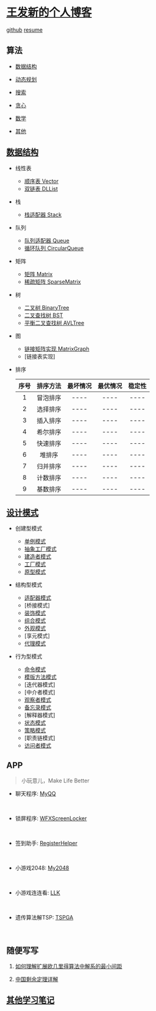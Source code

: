 # [王发新的个人博客](https://faxinwang.github.io/)

[github](https://github.com/faxinwang)
[resume](files/MyResume.html)

## 算法

* [数据结构](links/algorithms/dataStructure.html)

* [动态规划](links/algorithms/dp.html)

* [搜索](links/algorithms/search.html)

* [贪心](links/algorithms/greedy.html)

* [数学](links/algorithms/math.html)

* [其他](links/algorithms/others.html)

## [数据结构](https://github.com/faxinwang/DataStructure)

* 线性表
  * [顺序表 Vector](https://github.com/faxinwang/DataStructure/blob/master/cpp/Vector)
  * [双链表 DLList](https://github.com/faxinwang/DataStructure/blob/master/cpp/List)

* 栈
  * [栈适配器 Stack](https://github.com/faxinwang/DataStructure/blob/master/cpp/Stack)

* 队列
  * [队列适配器 Queue](https://github.com/faxinwang/DataStructure/blob/master/cpp/Queue)
  * [循环队列 CircularQueue](https://github.com/faxinwang/DataStructure/blob/master/cpp/Queue)

* 矩阵
  * [矩阵 Matrix](https://github.com/faxinwang/DataStructure/blob/master/cpp/Matrixs)
  * [稀疏矩阵 SparseMatrix](https://github.com/faxinwang/DataStructure/blob/master/cpp/Matrixs)

* 树
  * [二叉树 BinaryTree](https://github.com/faxinwang/DataStructure/blob/master/cpp/Tree/BinaryTree)
  * [二叉查找树 BST](https://github.com/faxinwang/DataStructure/blob/master/cpp/Tree/BST)
  * [平衡二叉查找树 AVLTree](https://github.com/faxinwang/DataStructure/tree/master/cpp/Tree/AVLTree)

* 图
  * [链接矩阵实现 MatrixGraph](https://github.com/faxinwang/DataStructure/blob/master/cpp/Graph)
  * [链接表实现]

* 排序

  |序号|排序方法|最坏情况|最优情况|稳定性|
  |:--:|:-----:|:-----:|:-----:|:-----:|
  |1|冒泡排序|----|----|----|
  |2|选择排序|----|----|----|
  |3|插入排序|----|----|----|
  |4|希尔排序|----|----|----|
  |5|快速排序|----|----|----|
  |6|堆排序  |----|----|----|
  |7|归并排序|----|----|----|
  |8|计数排序|----|----|----|
  |9|基数排序|----|----|----|

## [设计模式](https://github.com/faxinwang/JavaNote/tree/master/DesignPattern)

* 创建型模式
  * [单例模式](https://github.com/faxinwang/JavaNote/tree/master/DesignPattern/Singleton)
  * [抽象工厂模式](https://github.com/faxinwang/JavaNote/tree/master/DesignPattern/abstractFactory)
  * [建造者模式](https://github.com/faxinwang/JavaNote/tree/master/DesignPattern/builder)
  * [工厂模式](https://github.com/faxinwang/JavaNote/tree/master/DesignPattern/simpleFactory)
  * [原型模式](https://github.com/faxinwang/JavaNote/tree/master/DesignPattern/prototype)

* 结构型模式
  * [适配器模式](https://github.com/faxinwang/JavaNote/tree/master/DesignPattern/adapter)
  * [桥接模式]
  * [装饰模式](https://github.com/faxinwang/JavaNote/tree/master/DesignPattern/decorator)
  * [组合模式](https://github.com/faxinwang/JavaNote/tree/master/DesignPattern/composite)
  * [外观模式](https://github.com/faxinwang/JavaNote/tree/master/DesignPattern/facade)
  * [享元模式]
  * [代理模式](https://github.com/faxinwang/JavaNote/tree/master/DesignPattern/proxy)

* 行为型模式
  * [命令模式](https://github.com/faxinwang/JavaNote/tree/master/DesignPattern/command)
  * [模版方法模式](https://github.com/faxinwang/JavaNote/tree/master/DesignPattern/templateMethod)
  * [迭代器模式]
  * [中介者模式]
  * [观察者模式](https://github.com/faxinwang/JavaNote/tree/master/DesignPattern/observer)
  * [备忘录模式](https://github.com/faxinwang/JavaNote/tree/master/DesignPattern/memento)
  * [解释器模式]
  * [状态模式](https://github.com/faxinwang/JavaNote/tree/master/DesignPattern/state)
  * [策略模式](https://github.com/faxinwang/JavaNote/tree/master/DesignPattern/strategy)
  * [职责链模式]
  * [访问者模式](https://github.com/faxinwang/JavaNote/tree/master/DesignPattern/visitor)

## APP

>小玩意儿，Make Life Better

* 聊天程序: [MyQQ](https://github.com/faxinwang/MyQQ)
<br>

* 锁屏程序: [WFXScreenLocker](https://github.com/faxinwang/WFXScreenLocker)
<br>

* 签到助手: [RegisterHelper](https://github.com/faxinwang/RegisterHelper)
<br>

* 小游戏2048: [My2048](https://github.com/faxinwang/My2048)
<br>

* 小游戏连连看: [LLK](https://github.com/faxinwang/LLK)
<br>

* 遗传算法解TSP: [TSPGA](https://github.com/faxinwang/TSPGA)
<br>

## 随便写写

1. [如何理解扩展欧几里得算法中解系的最小间距](articles/algorithm/ext_gcd.html)

2. [中国剩余定理详解](articles/algorithm/china_remain.html)

## [其他学习笔记](note/index.html)